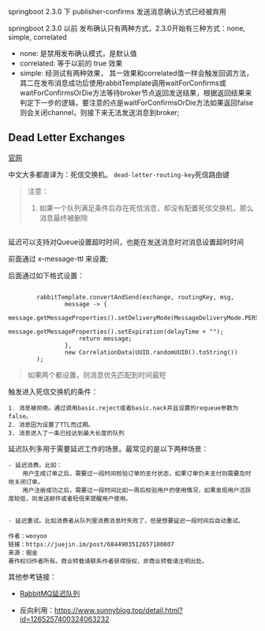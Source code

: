 

springboot 2.3.0 下 publisher-confirms 发送消息确认方式已经被弃用

springboot 2.3.0 以前 发布确认只有两种方式，2.3.0开始有三种方式：none, simple, correlated


- none: 是禁用发布确认模式，是默认值
- correlated: 等于以前的 true 效果
- simple: 经测试有两种效果，
        其一效果和correlated值一样会触发回调方法，
        其二在发布消息成功后使用rabbitTemplate调用waitForConfirms或waitForConfirmsOrDie方法等待broker节点返回发送结果，根据返回结果来判定下一步的逻辑，要注意的点是waitForConfirmsOrDie方法如果返回false则会关闭channel，则接下来无法发送消息到broker;



## Dead Letter Exchanges

[官网](https://www.rabbitmq.com/dlx.html)

中文大多都直译为：死信交换机。 `dead-letter-routing-key`死信路由键



> 注意：
>
> 1. 如果一个队列满足条件后存在死信消息，却没有配置死信交换机，那么消息最终被删除




## 

延迟可以支持对Queue设置超时时间，也能在发送消息时对消息设置超时时间

前面通过 x-message-ttl 来设置;

后面通过如下格式设置：

```

        rabbitTemplate.convertAndSend(exchange, routingKey, msg,
                message -> {
                    message.getMessageProperties().setDeliveryMode(MessageDeliveryMode.PERSISTENT);
                    message.getMessageProperties().setExpiration(delayTime + "");
                    return message;
                },
                new CorrelationData(UUID.randomUUID().toString())
        );

```

> 如果两个都设置，则消息优先匹配到时间最短


触发进入死信交换机的条件：

    1. 消息被拒绝。通过调用basic.reject或者basic.nack并且设置的requeue参数为false。
    2. 消息因为设置了TTL而过期。
    3. 消息进入了一条已经达到最大长度的队列


延迟队列多用于需要延迟工作的场景。最常见的是以下两种场景：

    - 延迟消费。比如：
        用户生成订单之后，需要过一段时间校验订单的支付状态，如果订单仍未支付则需要及时地关闭订单。
        用户注册成功之后，需要过一段时间比如一周后校验用户的使用情况，如果发现用户活跃度较低，则发送邮件或者短信来提醒用户使用。
    
    
    - 延迟重试。比如消费者从队列里消费消息时失败了，但是想要延迟一段时间后自动重试。
    
    作者：wooyoo
    链接：https://juejin.im/post/6844903512657100807
    来源：掘金
    著作权归作者所有。商业转载请联系作者获得授权，非商业转载请注明出处。


其他参考链接：

- [RabbitMQ延迟队列](https://segmentfault.com/a/1190000015369917)

- 反向利用：https://www.sunnyblog.top/detail.html?id=1265257400324063232







